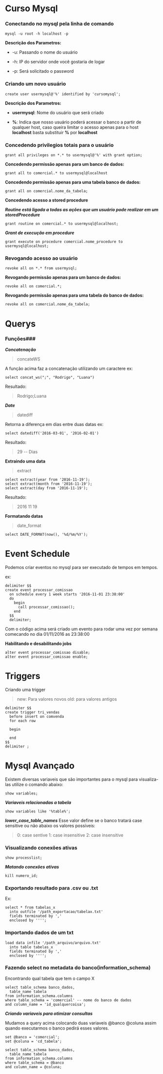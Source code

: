 # Curso Mysql #

### Conectando no mysql pela linha de comando ###
```
mysql -u root -h localhost -p
```

**Descrição dos Parametros:**

* -u: Passando o nome do usuário

* -h: IP do servidor onde você gostaria de logar

* -p: Será solicitado o password


### Criando um novo usuário ###

```
create user usermysql@'%' identified by 'cursomysql';
```

**Descrição dos Parametros:**

* **usermysql**: Nome do usuário que será criado

* **%**: Indica que nosso usuário poderá acessar o banco a partir de qualquer host, caso queira limitar o acesso apenas para o host **localhost** basta substituir **%** por **localhost**

### Concedendo privilegios totais para o usuário ###

```
grant all privileges on *.* to usermysql@'%' with grant option;
```

**Concedendo permissão apenas para um banco de dados:**
```
grant all to comercial.* to usermysql@localhost
```

**Concedendo permissão apenas para uma tabela banco de dados:**
```
grant all on comercial.nome_da_tabela;
```

**Concedendo acesso a stored procedure**

***Routine está ligada a todas as ações que um usuário pode realizar em um storedProcedure***

```
grant routine on comercial.* to usermysql@localhost;
```

***Grant de execução em procedure***

```
grant execute on procedure comercial.nome_procedure to usermysql@localhost;
```


### Revogando acesso ao usuário ###
```
revoke all on *.* from usermysql;
```

**Revogando permissão apenas para um banco de dados:**
```
revoke all on comercial.*;
```

**Revogando permissão apenas para uma tabela do banco de dados:**
```
revoke all on comercial.nome_da_tabela;
```

# Querys #

### Funções###

***Concatenação***

>concateWS

A função acima faz a concatenação utilizando um caractere ex:

```
select concat_ws(";", "Rodrigo", "Luana")
```

Resultado:
>Rodrigo;Luana

***Date***

>datediff

Retorna a diferença em dias entre duas datas ex:

```
select datediff('2016-03-01', '2016-02-01')
```

Resultado:
>29 -- Dias

**Extraindo uma data**

>extract

```
select extract(year from '2016-11-19');
select extract(month from '2016-11-19');
select extract(day from '2016-11-19');

```

Resultado:
>2016
>11
>19


**Formatando datas**
>date_format

```
select DATE_FORMAT(now(), '%d/%m/%Y');
```


# Event Schedule #

Podemos criar eventos no mysql para ser executado de tempos em tempos.

ex:

```
delimiter $$
create event processar_comissao
  on schedule every 1 week starts '2016-11-01 23:38:00'
  do
    begin
      call processar_comissao();
    end
  $$
  delimiter;
```

Com o código acima será criado um evento para rodar uma vez por semana comecando no dia 01/11/2016 as 23:38:00

**Habilitando e desabilitando jobs**


```
alter event processar_comissao disable;
alter event processar_comissao enable;
```

# Triggers #

Criando uma trigger

>new: Para valores novos
>old: para valores antigos

```
delimiter $$
create trigger tri_vendas
  before insert on comvenda
  for each row

  begin

  end
$$
delimiter ;
```


# Mysql Avançado #

Existem diversas variaveis que são importantes para o mysql para visualiza-las utilize o comando abaixo:

```
show variables;
```

***Variaveis relacionadas a tabela***

```
show variables like '%table%';
```

***lower_case_table_names***
Esse valor define se o banco tratará case sensitive ou não abaixo os valores possíveis:
>0: case sentive
>1: case insensitive
>2: case insensitive


### Visualizando conexões ativas ###

```
show processlist;
```

***Matando conexões ativas***

```
kill numero_id;
```


### Exportando resultado para .csv ou .txt ###

Ex:

```
select * from tabelas_x
  into outfile '/path_exportacao/tabelax.txt'
  fields terminated by ','
  enclosed by '''';
```


### Importando dados de um txt ###
```
load data infile '/path_arquivo/arquivo.txt'
  into table tabelas_x
  fields terminated by ','
  enclosed by '''';
```

### Fazendo select no metadata do banco(information_schema) ###

Encontrando qual tabela que tem o campo X

```
select table_schema banco_dados,
  table_name tabela
from information_schema.columns
where table_schema = 'comercial' -- nome do banco de dados
and column_name = 'id_qualquercoisa';
```


***Criando variaveis para otimizar consultas***

Mudamos a query acima colocando duas variaveis @banco @coluna assim quando executarmos o banco pedirá esses valores.

```
set @banco = 'comercial';
set @coluna = 'cd_tabela';

select table_schema banco_dados,
  table_name tabela
from information_schema.columns
where table_schema = @banco
and column_name = @coluna;
```
